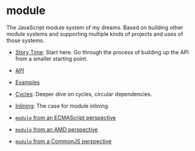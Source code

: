 # module

The JavaScript module system of my dreams. Based on building other module systems and supporting multiple kinds of projects and uses of those systems.

* [Story Time](https://github.com/jrburke/module/blob/master/docs/story-time.md): Start here. Go through the process of building up the API from a smaller starting point.
* [API](https://github.com/jrburke/module/blob/master/docs/api.md)
* [Examples](https://github.com/jrburke/module/blob/master/docs/examples.md)
* [Cycles](https://github.com/jrburke/module/blob/master/docs/cycles.md): Deeper dive on cycles, circular dependencies.
* [Inlining](https://github.com/jrburke/module/blob/master/docs/inlining.md): The case for module inlining


* [`module` from an ECMAScript perspective](https://github.com/jrburke/module/blob/master/docs/module-from-es.md)
* [`module` from an AMD perspective](https://github.com/jrburke/module/blob/master/docs/module-from-amd.md)
* [`module` from a CommonJS perspective](https://github.com/jrburke/module/blob/master/docs/module-from-cjs.md)

